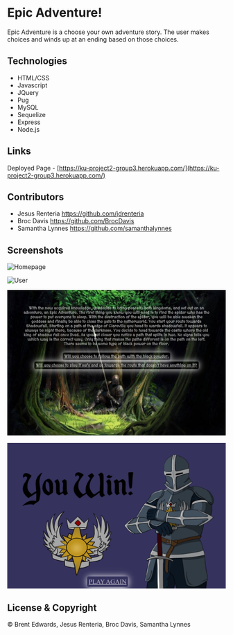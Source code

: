 # Epic Adventure!

Epic Adventure is a choose your own adventure story. The user makes choices and winds up at an ending based on those choices.

## Technologies

* HTML/CSS
* Javascript
* JQuery
* Pug
* MySQL
* Sequelize
* Express
* Node.js

## Links

Deployed Page - [https://ku-project2-group3.herokuapp.com/](https://ku-project2-group3.herokuapp.com/)

## Contributors

- Jesus Renteria <https://github.com/jdrenteria>
- Broc Davis <https://github.com/BrocDavis>
- Samantha Lynnes <https://github.com/samanthalynnes>

## Screenshots

![Homepage](/public/screenshots/Epic_Adventure.png)

![User](/public/screenshots/User.png)

![Scenario](/public/screenshots/Story.png)

![Good-End](/public/screenshots/Good_End.png)

## License & Copyright

&copy; Brent Edwards, Jesus Renteria, Broc Davis, Samantha Lynnes